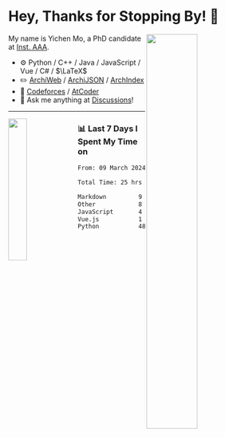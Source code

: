 # Hey, Thanks for Stopping By! 🦭

<picture>
    <source media="(prefers-color-scheme: dark)" srcset="https://github-readme-stats.vercel.app/api?username=amomorning&show_icons=true&theme=noctis_minimus&hide=issues">
    <img align="right" width="45%" src="https://github-readme-stats.vercel.app/api?username=amomorning&show_icons=true&theme=graywhite&hide=issues">
</picture>


My name is Yichen Mo, a PhD candidate at [Inst. AAA](https://archialgo.com).

-   :gear: Python / C++ / Java / JavaScript / Vue / C# / $\LaTeX$ 
-   :pencil2: [ArchiWeb](https://web.archialgo.com) / [ArchiJSON](https://www.food4rhino.com/en/app/archijson) / [ArchIndex](https://index.archialgo.com/) 
-   :abacus: [Codeforces](https://codeforces.com/profile/LaPluma) / [AtCoder](https://atcoder.jp/users/amomorning)
-   :thought_balloon: Ask me anything at [Discussions](https://github.com/amomorning/amomorning/discussions/new)!


---

<picture>
    <source media="(prefers-color-scheme: dark)" srcset="https://github-readme-stats.vercel.app/api/top-langs/?username=amomorning&hide=Mathematica&theme=noctis_minimus">
    <img align="left" width="27%" src="https://github-readme-stats.vercel.app/api/top-langs/?username=amomorning&hide=Mathematica&theme=graywhite">
</picture>

  
### 📊 Last 7 Days I Spent My Time on

<!--START_SECTION:waka-->

```txt
From: 09 March 2024 - To: 16 March 2024

Total Time: 25 hrs 27 mins

Markdown         9 hrs 11 mins   █████████░░░░░░░░░░░░░░░░   36.13 %
Other            8 hrs 20 mins   ████████▒░░░░░░░░░░░░░░░░   32.79 %
JavaScript       4 hrs 50 mins   ████▓░░░░░░░░░░░░░░░░░░░░   19.01 %
Vue.js           1 hr 36 mins    █▓░░░░░░░░░░░░░░░░░░░░░░░   06.32 %
Python           48 mins         ▓░░░░░░░░░░░░░░░░░░░░░░░░   03.17 %
```

<!--END_SECTION:waka-->　　
